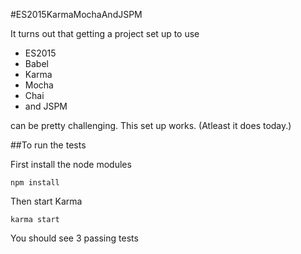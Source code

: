 #ES2015KarmaMochaAndJSPM

It turns out that getting a project set up to use 

- ES2015 
- Babel 
- Karma 
- Mocha
- Chai
- and JSPM 

can be pretty challenging.  This set up works.  (Atleast it does today.)

##To run the tests

First install the node modules

	npm install

Then start Karma
	
	karma start

You should see 3 passing tests
